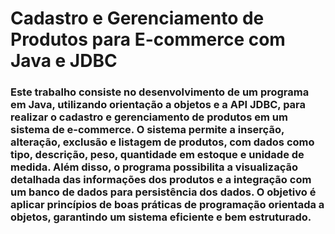 # Cadastro e Gerenciamento de Produtos para E-commerce com Java e JDBC

### Este trabalho consiste no desenvolvimento de um programa em Java, utilizando orientação a objetos e a API JDBC, para realizar o cadastro e gerenciamento de produtos em um sistema de e-commerce. O sistema permite a inserção, alteração, exclusão e listagem de produtos, com dados como tipo, descrição, peso, quantidade em estoque e unidade de medida. Além disso, o programa possibilita a visualização detalhada das informações dos produtos e a integração com um banco de dados para persistência dos dados. O objetivo é aplicar princípios de boas práticas de programação orientada a objetos, garantindo um sistema eficiente e bem estruturado.
